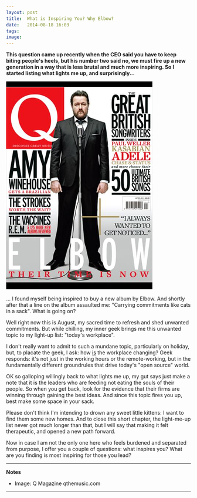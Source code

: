 ```yaml
---
layout: post
title:  What is Inspiring You? Why Elbow?
date:   2014-08-18 16:03
tags: 
image: 
---
```


**This question came up recently when the CEO said you have to keep biting people's heels, but his number two said no, we must fire up a new generation in a way that is less brutal and much more inspiring. So I started listing what lights me up, and surprisingly...**

![](/libb/images/guy-garvey.jpg)

... I found myself being inspired to buy a new album by Elbow. And shortly after that a line on the album assaulted me: "Carrying commitments like cats in a sack". What is going on?

Well right now this is August, my sacred time to refresh and shed unwanted commitments. But while chilling, my inner geek brings me this unwanted topic to my light-up list: "today's workplace". 

I don't really want to admit to such a mundane topic, particularly on holiday, but, to placate the geek, I ask: how <u>is</u> the workplace changing? Geek responds: it's not just in the working hours or the remote-working, but in the fundamentally different groundrules that drive today's "open source" world. 

OK so galloping willingly back to what lights me up, my gut says just make a note that it is the leaders who are feeding not eating the souls of their people. So when you get back, look for the evidence that their firms are winning through gaining the best ideas. And since this topic fires you up, best make some space in your sack. 

Please don't think I'm intending to drown any sweet little kittens: I want to find them some new homes. And to close this short chapter, the light-me-up list never got much longer than that, but I will say that making it felt therapeutic, and opened a new path forward. 

Now in case I am not the only one here who feels burdened and separated from purpose, I offer you a couple of questions: what inspires you? What are you finding is most inspiring for those you lead?

__________________
<b>Notes</b>  

* Image: Q Magazine qthemusic.com

__________________
